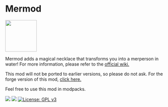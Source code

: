 # Mermod

<img src="https://user-images.githubusercontent.com/52404366/189512244-52377ec0-6605-4202-823b-bcd32da08e1d.png" width="100" height="100">

Mermod adds a magical necklace that transforms you into a merperson in water! For more information, please refer to the [official wiki.](https://github.com/ThatPreston/Mermod-Fabric/wiki)

This mod will not be ported to earlier versions, so please do not ask. For the forge version of this mod, [click here.](https://www.curseforge.com/minecraft/mc-mods/mermaid-tail-mod)

Feel free to use this mod in modpacks.

[![](https://dcbadge.vercel.app/api/server/QS9Daqs4WX?style=flat)](https://discord.gg/QS9Daqs4WX)
[![](http://cf.way2muchnoise.eu/mermod-fabric.svg)](https://www.curseforge.com/minecraft/mc-mods/mermod-fabric)
[![License: GPL v3](https://img.shields.io/badge/License-GPLv3-blue.svg)](https://www.gnu.org/licenses/gpl-3.0)